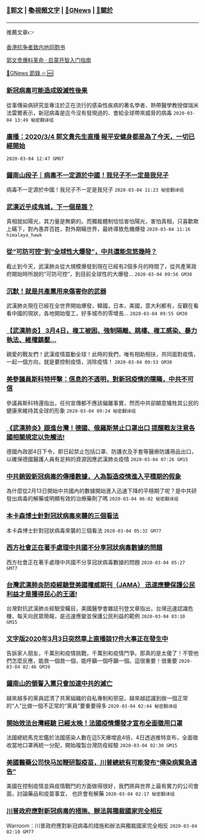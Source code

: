 ###  [:eagle:郭文](https://github.com/ourhimalayas/txt) | [:books:視頻文字](https://github.com/ourhimalayas/txt/blob/master/content/README.md) | [:newspaper:GNews](https://github.com/ourhimalayas/txt/blob/master/content/gnews/README.md) | [:pray:關於](https://github.com/ourhimalayas/home/tree/master/about)
---

推薦文章:point_right:

[香港抗争者致内地同胞书](https://github.com/ourhimalayas/news/blob/master/2019/08/a_letter_from_the_hong_kong_people.md)

[郭文贵爆料革命 · 启蒙开智入门指南](https://github.com/ourhimalayas/txt/issues/1)

[:newspaper:GNews 節錄 :fire: :new:](https://github.com/ourhimalayas/txt/blob/master/content/gnews/README.md) 



### [新冠病毒可能造成毀滅性後果](/content/gnews/1/README.md)

從事傳染病研究並專注於正在流行的感染性疾病的著名學者、熱帶醫學教授傑瑞米法雷爾表示，新冠病毒是迄今沒有發現過的、會給全球帶來威脅的病毒  `2020-03-04 13:49 秘密翻译组`

### [廣播：2020/3/4 郭文貴先生直播 報平安健身都是為了今天，一切已經開始](/content/gnews/2/README.md)

 `2020-03-04 12:47 GM07`

### [鐘南山段子｜病毒不一定源於中國！我兒子不一定是我兒子](/content/gnews/3/README.md)

病毒不一定源於中國！我兒子不一定是我兒子  `2020-03-04 11:23 秘密翻译组`

### [武漢近乎成鬼城，下一個是誰？](/content/gnews/4/README.md)

真相就如陽光，其力量是無窮的。而獨裁體制恰恰害怕陽光，害怕真相，只喜歡欺上瞞下，對內愚弄百姓，對外期瞞世界，最終導致危機爆發  `2020-03-04 11:16 himalaya_hawk`

### [從“可防可控”到“全球性大爆發”，中共還能忽悠幾時？](/content/gnews/5/README.md)

截止到今天，武漢肺炎從大規模爆發到現在已經有2個多月的時間了，從共產黨政府開始時所說的“可防可控”，到目前全球性的大爆發...  `2020-03-04 09:56 GM30`

### [沉默！就是共產黨用來傷害你的武器](/content/gnews/6/README.md)

武漢肺炎現在已經在全世界開始爆發，韓國，日本，美國，意大利都有，反觀在看看中國的現狀，各地開始復工，好多城市的零增長...  `2020-03-04 09:55 GM30`

### [【武漢肺炎】 3月4日，複工被困、強制隔離、跳樓、複工感染、暴力執法、維權鎮壓&#8230;](/content/gnews/7/README.md)

親愛的戰友們！武漢疫情震動全球！此時的我們，唯有相助相扶，共同面對疫情，一起一個方向，就是要控制疫情，消除疫情！  `2020-03-04 09:53 GM30`

### [美參議員斯科特抨擊：信息的不透明，對新冠疫情的隱瞞，中共不可信](/content/gnews/8/README.md)

參議員斯科特還指出，任何宣傳都不應該偏離事實，然而中共卻願意犧牲其公民的健康來維持其全球的形象  `2020-03-04 09:24 秘密翻译组`

### [《武漢肺炎》跟進台灣！德國、俄羅斯禁止口罩出口 提醒戰友注意各國相關規定以免觸法!](/content/gnews/9/README.md)

德國內政部4日下令，即日起禁止包括口罩、防護衣及手套等醫療防護用品出口，以確保德國醫護人員有足夠的資源因應武漢肺炎疫情  `2020-03-04 07:26 GM15`

### [中共銷毀新冠病毒的傳播數據，人為製造疫情進入平穩期的假象](/content/gnews/10/README.md)

為什麼從2月13日開始中共國內的數據開始進入迅速下降的平穩期了呢？是中共研發出病毒的解藥或明顯有效的治療藥劑了嗎  `2020-03-04 06:02 秘密翻译组`

### [本卡森博士針對冠狀病毒來襲的三個看法](/content/gnews/11/README.md)

本卡森博士針對冠狀病毒來襲的三個看法  `2020-03-04 05:32 GM77`

### [西方社會正在著手處理中共國不分享冠狀病毒數據的問題](/content/gnews/12/README.md)

西方社會正在著手處理中共國不分享冠狀病毒數據的問題  `2020-03-04 05:27 GM77`

### [台灣武漢肺炎防疫經驗登美國權威期刊（JAMA） 迅速應變保護公民利益才是獲得民心的王道!](/content/gnews/13/README.md)

台灣對抗武漢肺炎經驗受矚目，美國醫學會雜誌刊登文章指出，台灣迅速認識危機，每天向民眾簡報，是迅速應變並保護公民利益的範例  `2020-03-04 03:10 GM15`

### [文字版2020年3月3日突然車上直播談17件大事正在發生中](/content/gnews/14/README.md)

告訴家人朋友，千萬別和疫情挑戰，千萬別和疫情鬥爭。那真的是太傻了！不管他們怎麼反應，能救一個救一個，能呼籲一個呼籲一個。這很重要！很重要  `2020-03-04 02:46 GM39`

### [鐘南山的領誓入黨只會加速中共的滅亡](/content/gnews/15/README.md)

越來越多的黨員認清了共黨組織的自私專制和邪惡，越來越認識到做一個正常的“人”比做一個不正常的“黨員”要重要得多  `2020-03-04 02:44 秘密翻译组`

### [開始效法台灣經驗 已經太晚！法國疫情爆發才宣布全面徵用口罩](/content/gnews/16/README.md)

法國總統馬克宏鑑於法國感染人數在這5天爆增逾4倍，4日透過推特宣布，全面徵收當地口罩再統一分配，開始複製台灣防疫經驗  `2020-03-04 02:30 GM15`

### [美國醫藥公司快⻢加鞭研製疫苗，川普總統有可能發布“傳染病緊急通告”](/content/gnews/17/README.md)

美國在控制疫情並與疫情戰鬥的方面做得很好，我們將與世界上最有實力的公司會面，討論藥品和疫苗事宜， 也許會有解藥  `2020-03-04 02:17 秘密翻译组`

### [川普政府應對新冠病毒的措施、辦法與獨裁國家完全相反](/content/gnews/18/README.md)

Warroom：川普政府應對新冠病毒的措施和辦法與獨裁國家完全相反  `2020-03-04 02:10 GM77`

